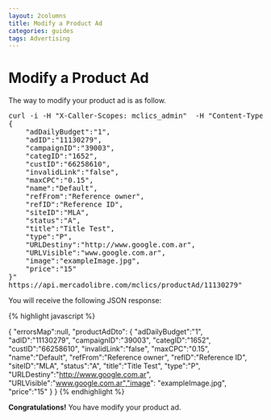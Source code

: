 ```yaml
---
layout: 2columns
title: Modify a Product Ad 
categories: guides
tags: Advertising
---
```


# Modify a Product Ad
The way to modify your product ad is as follow.

<pre class="terminal">
curl -i -H "X-Caller-Scopes: mclics_admin"  -H "Content-Type: application/json" -X PUT -d "
{
	"adDailyBudget":"1",
	"adID":"11130279",
	"campaignID":"39003",
	"categID":"1652",
	"custID":"66258610",
	"invalidLink":"false",
	"maxCPC":"0.15",
	"name":"Default",
	"refFrom":"Reference owner",
	"refID":"Reference ID",
	"siteID":"MLA",
	"status":"A",
	"title":"Title Test",
	"type":"P",
	"URLDestiny":"http://www.google.com.ar",
	"URLVisible":"www.google.com.ar",
	"image":"exampleImage.jpg",
	"price":"15"
}" 
https://api.mercadolibre.com/mclics/productAd/11130279"
</pre>

You will receive the following JSON response:

{% highlight javascript %}

{
	"errorsMap":null,
	"productAdDto":
	{
		"adDailyBudget":"1",
		"adID":"11130279",
		"campaignID":"39003",
		"categID":"1652",
		"custID":"66258610",
		"invalidLink":"false",
		"maxCPC":"0.15",
		"name":"Default",
		"refFrom":"Reference owner",
		"refID":"Reference ID",
		"siteID":"MLA",
		"status":"A",
		"title":"Title Test",
		"type":"P",
		"URLDestiny":"http://www.google.com.ar",
		"URLVisible":"www.google.com.ar","image":
		"exampleImage.jpg",
		"price":"15"
	}
}
{% endhighlight %}

**Congratulations!** You have modify your product ad.